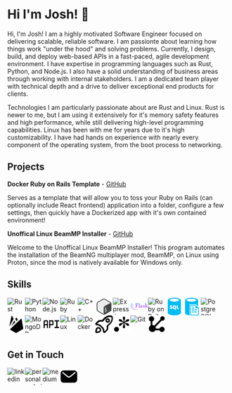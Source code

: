 # Hi I'm Josh! 👋

Hi, I'm Josh! I am a highly motivated Software Engineer focused on delivering scalable, reliable software. I am passionte about learning how things work "under the hood" and solving problems. Currently, I design, build, and deploy web-based APIs in a fast-paced, agile development environment. I have expertise in programming languages such as Rust, Python, and Node.js. I also have a solid understanding of business areas through working with internal stakeholders. I am a dedicated team player with technical depth and a drive to deliver exceptional end products for clients.

Technologies I am particularly passionate about are Rust and Linux. Rust is newer to me, but I am using it extensively for it's memory safety features and high performance, while still delivering high-level programming capabilities. Linux has been with me for years due to it's high customizability. I have had hands on experience with nearly every component of the operating system, from the boot process to networking.

## Projects

**Docker Ruby on Rails Template** - [GitHub](https://github.com/joshua-holmes/docker-template-ruby-on-rails)

Serves as a template that will allow you to toss your Ruby on Rails (can optionally include React frontend) application into a folder, configure a few settings, then quickly have a Dockerized app with it's own contained environment!

**Unoffical Linux BeamMP Installer** - [GitHub](https://github.com/joshua-holmes/beammp-installer)

Welcome to the Unoffical Linux BeamMP Installer! This program automates the installation of the BeamNG multiplayer mod, BeamMP, on Linux using Proton, since the mod is natively available for Windows only.

## Skills
<p style="display:block">
  <img src="https://www.rust-lang.org/logos/rust-logo-blk.svg" alt="Rust" title="Rust" align="left" width="40" height="40"/>
  <img src="https://icongr.am/devicon/python-plain.svg?size=128&color=currentColor" alt="Python" title="Python" align="left" width="40" height="40"/>
  <img src="https://icongr.am/devicon/nodejs-plain-wordmark.svg?size=128&color=currentColor" alt="Node.js" title="Node.js" align="left" width="40" height="40"/>
  <img src="https://icongr.am/devicon/ruby-plain.svg?size=128&color=currentColor" alt="Ruby" title="Ruby" align="left" width="40" height="40"/>
  <img src="https://icongr.am/devicon/cplusplus-plain.svg?size=128&color=currentColor" alt="C++" title="C++" align="left" width="40" height="40"/>
  <img src="./images/icons8-bash.svg" alt="Bash" title="Bash" align="left" width="40" height="40"/>
  <img src="https://icongr.am/devicon/express-original.svg?size=128&color=currentColor" alt="Express.js" title="Express.js" align="left" width="40" height="40"/>
  <img src="./images/icons8-flask.svg" alt="Flask" title="Flask" align="left" width="40" height="40"/>
  <img src="https://icongr.am/devicon/rails-plain-wordmark.svg?size=128&color=currentColor" alt="Ruby on Rails" title="Ruby on Rails" align="left" width="40" height="40"/>
  <img src="./images/sql.svg" alt="SQL Database Design" title="SQL Database Design" align="left" width="40" height="40"/>
  <img src="./images/sqlless.svg" alt="NoSQL Database Design" title="NoSQL Database Design" align="left" width="40" height="40"/>
  <img src="https://icongr.am/devicon/postgresql-plain.svg?size=128&color=currentColor" alt="PostgreSQL" title="PostgreSQL" align="left" width="40" height="40"/>
  <img src="./images/icons8-firebase.svg" alt="Firebase" title="Firebase" align="left" width="40" height="40"/>
  <img src="https://www.vectorlogo.zone/logos/mongodb/mongodb-icon.svg" alt="MongoDB" title="MongoDB" align="left" width="40" height="40"/>
  <img src="./images/api.svg" alt="API development" title="API development" align="left" width="40" height="40"/>
  <img src="https://icongr.am/devicon/linux-plain.svg?size=128&color=currentColor" alt="Linux" title="Linux" align="left" width="40" height="40"/>
  <img src="https://icongr.am/devicon/docker-plain.svg?size=128&color=currentColor" alt="Docker" title="Docker" align="left" width="40" height="40"/>
  <img src="./images/deployment.svg" alt="deployment" title="deployment" align="left" width="40" height="40"/>
  <img src="./images/regex.svg" alt="Regex" title="Regex" align="left" width="40" height="40"/>
  <img src="https://icongr.am/devicon/git-plain.svg?size=128&color=currentColor" alt="Git" title="Git" align="left" width="40" height="40"/>
  <img src="./images/rest.svg" alt="REST" title="REST" title="REST" align="left" width="40" height="40"/>
  <img width="100" height="0"/>
</p>

<br/>

## Get in Touch

[<img src="https://icongr.am/devicon/linkedin-plain.svg?size=128&color=currentColor" alt="linkedin" align="left" width="40" height="40"/>](https://www.linkedin.com/in/joshua-phillip-holmes/)
[<img src="https://icongr.am/clarity/world.svg?size=128&color=currentColor" alt="personal website" align="left" width="40" height="40"/>](https://www.jpholmes.com)
[<img src="https://cdn.jsdelivr.net/npm/simple-icons@3.0.1/icons/medium.svg" alt="medium" align="left" width="40" height="40"/>](https://medium.com/@joshua.phillip.holmes)
[<img src="./images/email.svg" alt="email" align="left" width="40" height="40"/>](mailto:joshua.phillip.holmes@gmail.com)
